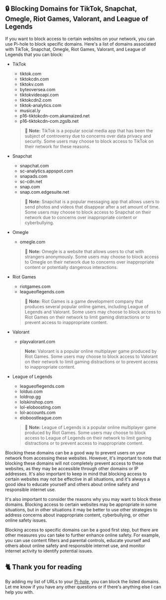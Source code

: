 ## 🔒 Blocking Domains for TikTok, Snapchat, Omegle, Riot Games, Valorant, and League of Legends
If you want to block access to certain websites on your network, you can use Pi-hole to block specific domains. Here's a list of domains associated with TikTok, Snapchat, Omegle, Riot Games, Valorant, and League of Legends that you can block:

- TikTok
    - tiktok.com
    - tiktokcdn.com
    - tiktokv.com
    - byteoversea.com
    - tiktokvideoapi.com
    - tiktokcdn2.com
    - tiktok-analytics.com
    - musical.ly
    - p16-tiktokcdn-com.akamaized.net
    - p16-tiktokcdn-com.zgslb.net

    > 📝 **Note:** TikTok is a popular social media app that has been the subject of controversy due to concerns over data privacy and security. Some users may choose to block access to TikTok on their network for these reasons.
- Snapchat
    - snapchat.com
    - sc-analytics.appspot.com
    - snapads.com
    - sc-cdn.net
    - snap.com
    - snap.com.edgesuite.net

    > 📝 **Note:** Snapchat is a popular messaging app that allows users to send photos and videos that disappear after a set amount of time. Some users may choose to block access to Snapchat on their network due to concerns over inappropriate content or cyberbullying.
- Omegle
    - omegle.com

    > 📝 **Note:** Omegle is a website that allows users to chat with strangers anonymously. Some users may choose to block access to Omegle on their network due to concerns over inappropriate content or potentially dangerous interactions.
- Riot Games
    - riotgames.com
    - leagueoflegends.com
    > 📝 **Note:** Riot Games is a game development company that produces several popular online games, including League of Legends and Valorant. Some users may choose to block access to Riot Games on their network to limit gaming distractions or to prevent access to inappropriate content.
- Valorant
    - playvalorant.com

    > **Note:** Valorant is a popular online multiplayer game produced by Riot Games. Some users may choose to block access to Valorant on their network to limit gaming distractions or to prevent access to inappropriate content.
- League of Legends
    - leagueoflegends.com
    - lolduo.com
    - loldrop.gg
    - lolskinshop.com
    - lol-eloboosting.com
    - lol-accounts.com
    - eloboostleague.com

    > 📝 **Note:** League of Legends is a popular online multiplayer game produced by Riot Games. Some users may choose to block access to League of Legends on their network to limit gaming distractions or to prevent access to inappropriate content.

Blocking these domains can be a good way to prevent users on your network from accessing these websites. However, it's important to note that blocking these domains will not completely prevent access to these websites, as they may be accessible through other domains or IP addresses. It's also important to keep in mind that blocking access to certain websites may not be effective in all situations, and it's always a good idea to educate yourself and others about online safety and responsible internet use.

It's also important to consider the reasons why you may want to block these domains. Blocking access to certain websites may be appropriate in some situations, but in other situations it may be better to use other strategies to address concerns about inappropriate content, cyberbullying, or other online safety issues.

Blocking access to specific domains can be a good first step, but there are other measures you can take to further enhance online safety. For example, you can use content filters and parental controls, educate yourself and others about online safety and responsible internet use, and monitor internet activity to identify potential issues.

## 🐈 Thank you for reading
By adding my list of URLs to your [Pi-hole](https://pi-hole.net), you can block the listed domains.
Let me know if you have any other questions or if there's anything else I can help you with.